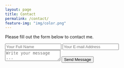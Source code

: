 ```yaml
---
layout: page
title: Contact
permalink: /contact/
feature-img: "img/color.png"
---
```


Please fill out the form below to contact me.

<form action="https://getsimpleform.com/messages?form_api_token=18efdd07541b607c0a8ea02d324d30a2" method="post">
  <!-- the redirect_to is optional, the form will redirect to the referrer on submission -->
  <input type='hidden' name='redirect_to' value='http://estenman.github.io/thank-you/' />
  <input type='text' name='name' placeholder='Your Full Name' />
  <input type='email' name='email' placeholder='Your E-mail Address' />
  <textarea name='message' placeholder='Write your message ...'></textarea>
  <input type='submit' value='Send Message' />
</form>